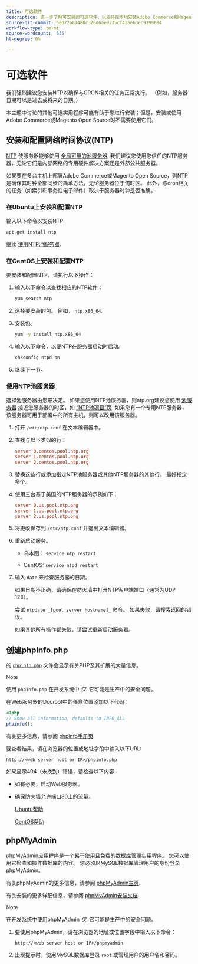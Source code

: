 ```yaml
---
title: 可选软件
description: 进一步了解可安装的可选软件，以支持在本地安装Adobe Commerce和Magento Open Source。
source-git-commit: 5e072a87480c326d6ae9235cf425e63ec9199684
workflow-type: tm+mt
source-wordcount: '635'
ht-degree: 0%

---
```



# 可选软件

我们强烈建议您安装NTP以确保与CRON相关的任务正常执行。 （例如，服务器日期可以是过去或将来的日期。）

本主题中讨论的其他可选实用程序可能有助于您进行安装；但是，安装或使用Adobe Commerce或Magento Open Source时不需要使用它们。

## 安装和配置网络时间协议(NTP)

[NTP](https://www.ntp.org/) 使服务器能够使用 [全局可用的池服务器](https://www.ntppool.org/en/). 我们建议您使用您信任的NTP服务器，无论它们是内部网络的专用硬件解决方案还是外部公共服务器。

如果要在多台主机上部署Adobe Commerce或Magento Open Source，则NTP是确保其时钟全部同步的简单方法，无论服务器位于何时区。 此外，与cron相关的任务（如索引和事务性电子邮件）取决于服务器时钟是否准确。

### 在Ubuntu上安装和配置NTP

输入以下命令以安装NTP:

```bash
apt-get install ntp
```

继续 [使用NTP池服务器](#use-ntp-pool-servers).

### 在CentOS上安装和配置NTP

要安装和配置NTP，请执行以下操作：

1. 输入以下命令以查找相应的NTP软件：

   ```bash
   yum search ntp
   ```

1. 选择要安装的包。 例如， `ntp.x86_64`.

1. 安装包。

   ```bash
   yum -y install ntp.x86_64
   ```

1. 输入以下命令，以便NTP在服务器启动时启动。

   ```bash
   chkconfig ntpd on
   ```

1. 继续下一节。

### 使用NTP池服务器

选择池服务器由您来决定。 如果您使用NTP池服务器，则ntp.org建议您使用 [池服务器](https://www.ntppool.org/en/) 接近您服务器的时区，如 [“NTP池项目”页](https://www.ntppool.org/en/use.html). 如果您有一个专用NTP服务器，该服务器可用于部署中的所有主机，则可以改用该服务器。

1. 打开 `/etc/ntp.conf` 在文本编辑器中。

1. 查找与以下类似的行：

   ```conf
   server 0.centos.pool.ntp.org
   server 1.centos.pool.ntp.org
   server 2.centos.pool.ntp.org
   ```

1. 替换这些行或添加指定NTP池服务器或其他NTP服务器的其他行。 最好指定多个。

1. 使用三台基于美国的NTP服务器的示例如下：

   ```conf
   server 0.us.pool.ntp.org
   server 1.us.pool.ntp.org
   server 2.us.pool.ntp.org
   ```

1. 将更改保存到 `/etc/ntp.conf` 并退出文本编辑器。

1. 重新启动服务。

   * 乌本图： `service ntp restart`

   * CentOS: `service ntpd restart`

1. 输入 `date` 来检查服务器的日期。

   如果日期不正确，请确保在防火墙中打开NTP客户端端口（通常为UDP 123）。

   尝试 `ntpdate _[pool server hostname]_` 命令。 如果失败，请搜索返回的错误。

   如果其他所有操作都失败，请尝试重新启动服务器。

## 创建phpinfo.php

的 [`phpinfo.php`](https://www.php.net/manual/en/function.phpinfo.php) 文件会显示有关PHP及其扩展的大量信息。

>[!NOTE]
>
>使用 `phpinfo.php` 在开发系统中 _仅_. 它可能是生产中的安全问题。

在Web服务器的Docroot中的任意位置添加以下代码：

```php
<?php
// Show all information, defaults to INFO_ALL
phpinfo();
```

有关更多信息，请参阅 [phpinfo手册页](https://www.php.net/manual/en/function.phpinfo.php).

要查看结果，请在浏览器的位置或地址字段中输入以下URL:

```http
http://<web server host or IP>/phpinfo.php
```

如果显示404（未找到）错误，请检查以下内容：

* 如有必要，启动Web服务器。
* 确保防火墙允许端口80上的流量。

   [Ubuntu帮助](https://help.ubuntu.com/community/UFW)

   [CentOS帮助](https://wiki.centos.org/HowTos/Network/IPTables)

## phpMyAdmin

phpMyAdmin应用程序是一个易于使用且免费的数据库管理实用程序。 您可以使用它检查和操作数据库的内容。 您必须以MySQL数据库管理用户的身份登录phpMyAdmin。

有关phpMyAdmin的更多信息，请参阅 [phpMyAdmin主页](https://www.phpmyadmin.net/).

有关安装的更多详细信息，请参阅 [phpMyAdmin安装文档](https://docs.phpmyadmin.net/en/latest/setup.html#quick-install).

>[!NOTE]
>
>在开发系统中使用phpMyAdmin _仅_. 它可能是生产中的安全问题。

1. 要使用phpMyAdmin，请在浏览器的地址或位置字段中输入以下命令：

   ```http
   http://<web server host or IP>/phpmyadmin
   ```

1. 出现提示时，使用MySQL数据库登录 `root` 或管理用户的用户名和密码。
